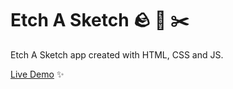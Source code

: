 # Etch A Sketch 🪨 📄 ✂️

Etch A Sketch app created with HTML, CSS and JS.

[Live Demo](https://felixtanhm.github.io/odin-etch-a-sketch) ✨
